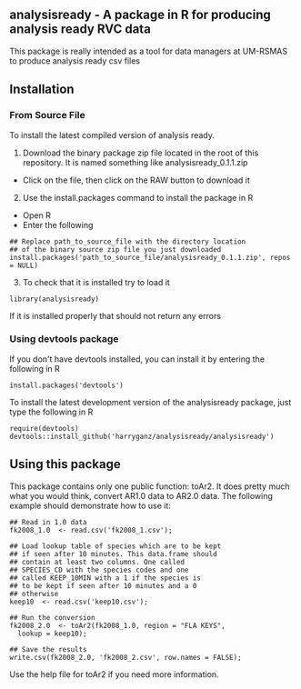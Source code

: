 ## analysisready - A package in R for producing analysis ready RVC data ##
This package is really intended as a tool for data managers at UM-RSMAS to produce analysis ready csv files

## Installation ##
### From Source File ###
To install the latest compiled version of analysis ready.

1. Download the binary package zip file located in the root of this repository. It is named something like analysisready\_0.1.1.zip
 * Click on the file, then click on the RAW button to download it
2. Use the install.packages command to install the package in R
 * Open R
 * Enter the following
 
 ```
 ## Replace path_to_source_file with the directory location
 ## of the binary source zip file you just downloaded
 install.packages('path_to_source_file/analysisready_0.1.1.zip', repos = NULL)
 ```

3. To check that it is installed try to load it

```
library(analysisready)
```

If it is installed properly that should not return any errors

### Using devtools package ###
If you don't have devtools installed, you can install it by entering the following in R

```
install.packages('devtools')
```

To install the latest development version of the analysisready package, just type the following in R

```
require(devtools)
devtools::install_github('harryganz/analysisready/analysisready')
```

## Using this package ##
This package contains only one public function: toAr2. It does pretty much what you would think, convert AR1.0 data to AR2.0 data. 
The following example should demonstrate how to use it:
```
## Read in 1.0 data
fk2008_1.0  <- read.csv('fk2008_1.csv');

## Load lookup table of species which are to be kept
## if seen after 10 minutes. This data.frame should
## contain at least two columns. One called
## SPECIES_CD with the species codes and one
## called KEEP_10MIN with a 1 if the species is 
## to be kept if seen after 10 minutes and a 0
## otherwise
keep10  <- read.csv('keep10.csv');

## Run the conversion
fk2008_2.0  <- toAr2(fk2008_1.0, region = "FLA KEYS",
  lookup = keep10);

## Save the results
write.csv(fk2008_2.0, 'fk2008_2.csv', row.names = FALSE);
```
Use the help file for toAr2 if you need more information. 
